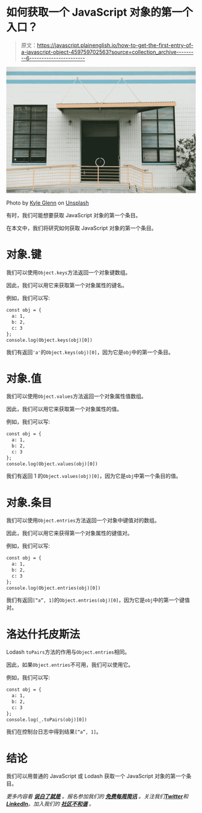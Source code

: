 # 如何获取一个 JavaScript 对象的第一个入口？

> 原文：<https://javascript.plainenglish.io/how-to-get-the-first-entry-of-a-javascript-object-459759702563?source=collection_archive---------6----------------------->

![](img/e29871ac6c0cd93ca8711dee3631ddb8.png)

Photo by [Kyle Glenn](https://unsplash.com/@kylejglenn?utm_source=medium&utm_medium=referral) on [Unsplash](https://unsplash.com?utm_source=medium&utm_medium=referral)

有时，我们可能想要获取 JavaScript 对象的第一个条目。

在本文中，我们将研究如何获取 JavaScript 对象的第一个条目。

# 对象.键

我们可以使用`Object.keys`方法返回一个对象键数组。

因此，我们可以用它来获取第一个对象属性的键名。

例如，我们可以写:

```
const obj = {
  a: 1,
  b: 2,
  c: 3
};
console.log(Object.keys(obj)[0])
```

我们有返回`'a'`的`Object.keys(obj)[0]`，因为它是`obj`中的第一个条目。

# 对象.值

我们可以使用`Object.values`方法返回一个对象属性值数组。

因此，我们可以用它来获取第一个对象属性的值。

例如，我们可以写:

```
const obj = {
  a: 1,
  b: 2,
  c: 3
};
console.log(Object.values(obj)[0])
```

我们有返回 1 的`Object.values(obj)[0]`，因为它是`obj`中第一个条目的值。

# 对象.条目

我们可以使用`Object.entries`方法返回一个对象中键值对的数组。

因此，我们可以用它来获得第一个对象属性的键值对。

例如，我们可以写:

```
const obj = {
  a: 1,
  b: 2,
  c: 3
};
console.log(Object.entries(obj)[0])
```

我们有返回`[“a”, 1]`的`Object.entries(obj)[0]`，因为它是`obj`中的第一个键值对。

# 洛达什托皮斯法

Lodash `toPairs`方法的作用与`Object.entries`相同。

因此，如果`Object.entries`不可用，我们可以使用它。

例如，我们可以写:

```
const obj = {
  a: 1,
  b: 2,
  c: 3
};
console.log(_.toPairs(obj)[0])
```

我们在控制台日志中得到结果`[“a”, 1]`。

# 结论

我们可以用普通的 JavaScript 或 Lodash 获取一个 JavaScript 对象的第一个条目。

*更多内容看* [***说白了就是***](https://plainenglish.io/) *。报名参加我们的* [***免费每周简讯***](http://newsletter.plainenglish.io/) *。关注我们*[***Twitter***](https://twitter.com/inPlainEngHQ)*和*[***LinkedIn***](https://www.linkedin.com/company/inplainenglish/)*。加入我们的* [***社区不和谐***](https://discord.gg/GtDtUAvyhW) *。*